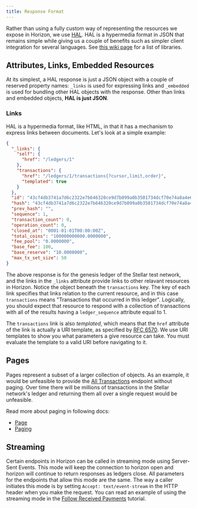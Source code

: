 ```yaml
---
title: Response Format
---
```


Rather than using a fully custom way of representing the resources we expose in
Horizon, we use [HAL](http://stateless.co/hal_specification.html). HAL is a
hypermedia format in JSON that remains simple while giving us a couple of
benefits such as simpler client integration for several languages. See [this
wiki page](https://github.com/mikekelly/hal_specification/wiki/Libraries) for a
list of libraries.

## Attributes, Links, Embedded Resources

At its simplest, a HAL response is just a JSON object with a couple of reserved
property names:  `_links` is used for expressing links and `_embedded` is used
for bundling other HAL objects with the response.  Other than links and embedded
objects, **HAL is just JSON**.

### Links

HAL is a hypermedia format, like HTML, in that it has a mechanism to express
links between documents.  Let's look at a simple example:

```json
{
  "_links": {
    "self": {
      "href": "/ledgers/1"
    },
    "transactions": {
      "href": "/ledgers/1/transactions{?cursor,limit,order}",
      "templated": true
    }
  },
  "id": "43cf4db3741a7d6c2322e7b646320ce9d7b099a0b3501734dcf70e74a8a4e637",
  "hash": "43cf4db3741a7d6c2322e7b646320ce9d7b099a0b3501734dcf70e74a8a4e637",
  "prev_hash": "",
  "sequence": 1,
  "transaction_count": 0,
  "operation_count": 0,
  "closed_at": "0001-01-01T00:00:00Z",
  "total_coins": "100000000000.0000000",
  "fee_pool": "0.0000000",
  "base_fee": 100,
  "base_reserve": "10.0000000",
  "max_tx_set_size": 50
}
```

The above response is for the genesis ledger of the Stellar test network, and
the links in the `_links` attribute provide links to other relavant resources in
Horizon.  Notice the object beneath the `transactions` key.  The key of each
link specifies that links relation to the current resource, and in this case
`transactions` means "Transactions that occurred in this ledger".  Logically,
you should expect that resource to respond with a collection of transactions
with all of the results having a `ledger_sequence` attribute equal to 1.

The `transactions` link is also _templated_, which means that the `href`
attribute of the link is actually a URI template, as specified by  [RFC
6570](https://tools.ietf.org/html/rfc6570).  We use URI templates to show you
what parameters a give resource can take. You must evaluate the template to a
valid URI before navigating to it.

## Pages

Pages represent a subset of a larger collection of objects.
As an example, it would be unfeasible to provide the
[All Transactions](../reference/transactions-all.md) endpoint without paging.  Over time there
will be millions of transactions in the Stellar network's ledger and returning
them all over a single request would be unfeasible.

Read more about paging in following docs:
- [Page](../reference/resources/page.md)
- [Paging](./paging.md)

## Streaming

Certain endpoints in Horizon can be called in streaming mode using Server-Sent Events. This mode will keep the connection to horizon open and horizon will continue to return responses as ledgers close. All parameters for the endpoints that allow this mode are the same. The way a caller initiates this mode is by setting `Accept: text/event-stream` in the HTTP header when you make the request.
You can read an example of using the streaming mode in the [Follow Received Payments](./tutorials/follow-received-payments.md) tutorial.

